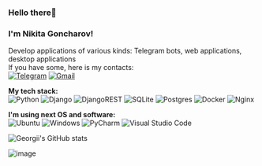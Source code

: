 ### Hello there👋

### I'm Nikita Goncharov!
Develop applications of various kinds: Telegram bots, web applications, desktop applications <br>
If you have some, here is my contacts:<br>
[![Telegram](https://img.shields.io/badge/Telegram-2CA5E0?style=for-the-badge&logo=telegram&logoColor=white)](https://t.me/ARL1KIN)
[![Gmail](https://img.shields.io/badge/Gmail-D14836?style=for-the-badge&logo=gmail&logoColor=white)](nik55520001@gmail.com)<br>



**My tech stack:**\
  ![Python](https://img.shields.io/badge/python-3670A0?style=for-the-badge&logo=python&logoColor=ffdd54)
  ![Django](https://img.shields.io/badge/django-%23092E20.svg?style=for-the-badge&logo=django&logoColor=white)
  ![DjangoREST](https://img.shields.io/badge/DJANGO-REST-ff1709?style=for-the-badge&logo=django&logoColor=white&color=ff1709&labelColor=gray)
  ![SQLite](https://img.shields.io/badge/sqlite-%2307405e.svg?style=for-the-badge&logo=sqlite&logoColor=white)
  ![Postgres](https://img.shields.io/badge/postgres-%23316192.svg?style=for-the-badge&logo=postgresql&logoColor=white)
  ![Docker](https://img.shields.io/badge/docker-%230db7ed.svg?style=for-the-badge&logo=docker&logoColor=white)
  ![Nginx](https://img.shields.io/badge/nginx-%23009639.svg?style=for-the-badge&logo=nginx&logoColor=white)

**I'm using next OS and software:**\
  ![Ubuntu](https://img.shields.io/badge/Ubuntu-E95420?style=for-the-badge&logo=ubuntu&logoColor=white)
  ![Windows](https://img.shields.io/badge/Windows-0078D6?style=for-the-badge&logo=windows&logoColor=white)
  ![PyCharm](https://img.shields.io/badge/pycharm-143?style=for-the-badge&logo=pycharm&logoColor=black&color=black&labelColor=green)
  ![Visual Studio Code](https://img.shields.io/badge/Visual%20Studio%20Code-0078d7.svg?style=for-the-badge&logo=visual-studio-code&logoColor=white)


![Georgii's GitHub stats](https://github-readme-stats.vercel.app/api?username=ARLIKIN&show_icons=true&theme=transparent)

![image](https://github.com/user-attachments/assets/b04a7dae-ac61-4656-aafb-2b0da09ab7b6)

